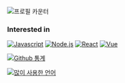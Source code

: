 ![프로필 카운터](https://komarev.com/ghpvc/?username=InJaEE)

### Interested in
[![Javascript](https://img.shields.io/static/v1?label=&message=Javascript&color=F7DF1E&logo=javascript&logoColor=white)](https://developer.mozilla.org/ko/docs/Web/JavaScript)
[![Node.js](https://img.shields.io/static/v1?label=&message=Node.js&color=339933&logo=node.js&logoColor=white)](https://nodejs.org/)
[![React](https://img.shields.io/static/v1?label=&message=React&color=61DAFB&logo=react&logoColor=black)](https://ko.reactjs.org/)
[![Vue](https://img.shields.io/static/v1?label=&message=Vue&color=4FC08D&logo=vue.js&logoColor=white)](https://angular.io/)

[![Github 통계](https://github-readme-stats.vercel.app/api?username=InJaEE&count_private=true&show_icons=true&theme=onedark)](https://github.com/anuraghazra/github-readme-stats)

[![많이 사용한 언어](https://github-readme-stats.vercel.app/api/top-langs/?username=InJaEE&layout=compact&theme=onedark)](https://github.com/anuraghazra/github-readme-stats)

<!--
**InJaEE/InJaEE** is a ✨ _special_ ✨ repository because its `README.md` (this file) appears on your GitHub profile.

Here are some ideas to get you started:

- 🔭 I’m currently working on ...
- 🌱 I’m currently learning ...
- 👯 I’m looking to collaborate on ...
- 🤔 I’m looking for help with ...
- 💬 Ask me about ...
- 📫 How to reach me: ...
- 😄 Pronouns: ...
- ⚡ Fun fact: ...
-->
